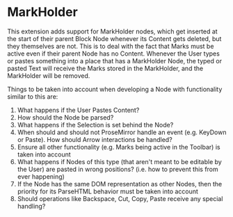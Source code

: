 # MarkHolder

This extension adds support for MarkHolder nodes, which get inserted at the
start of their parent Block Node whenever its Content gets deleted, but they
themselves are not. This is to deal with the fact that Marks must be active
even if their parent Node has no Content. Whenever the User types or pastes
something into a place that has a MarkHolder Node, the typed or pasted Text
will receive the Marks stored in the MarkHolder, and the MarkHolder will
be removed.

Things to be taken into account when developing a Node with functionality
similar to this are:
1. What happens if the User Pastes Content?
2. How should the Node be parsed?
3. What happens if the Selection is set behind the Node?
4. When should and should not ProseMirror handle an event (e.g. KeyDown
or Paste). How should Arrow interactions be handled?
5. Ensure all other functionality (e.g. Marks being active in the Toolbar)
is taken into account
6. What happens if Nodes of this type (that aren't meant to be editable
by the User) are pasted in wrong positions? (i.e. how to prevent this
from ever happening)
7. If the Node has the same DOM representation as other Nodes, then the
priority for its ParseHTML behavior must be taken into account
8. Should operations like Backspace, Cut, Copy, Paste receive any special handling?
